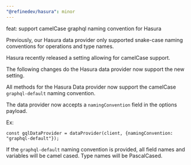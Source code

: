 ```yaml
---
"@refinedev/hasura": minor
---
```


feat: support camelCase graphql naming convention for Hasura

Previously, our Hasura data provider only supported snake-case naming conventions for operations and type names.

Hasura recently released a setting allowing for camelCase support.

The following changes do the Hasura data provider now support the new setting.

All methods for the Hasura Data provider now support the camelCase `graphql-default` naming convention.

The data provider now accepts a `namingConvention` field in the options payload.

Ex:

```
const gqlDataProvider = dataProvider(client, {namingConvention: "graphql-default"});
```

If the `graphql-default` naming convention is provided, all field names and variables will be camel cased. Type names will be PascalCased.
